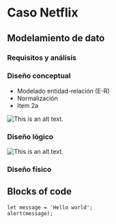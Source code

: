 # Caso Netflix

## Modelamiento de dato


### Requisitos y análisis
### Diseño conceptual

* Modelado entidad-relación (E-R)
* Normalización
* Item 2a

![This is an alt text.](/DiegoRoyGulytMamaniChura/Notes-DB/blob/main/bee.jpg")

### Diseño lógico
![This is an alt text.](/DiegoRoyGulytMamaniChura/Notes-DB/blob/main/bee.jpg")
### Diseño físico



## Blocks of code

```
let message = 'Hello world';
alert(message);
```

